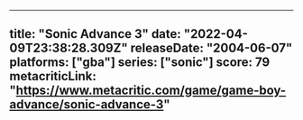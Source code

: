 
---
title: "Sonic Advance 3"
date: "2022-04-09T23:38:28.309Z"
releaseDate: "2004-06-07"
platforms: ["gba"]
series: ["sonic"]
score: 79
metacriticLink: "https://www.metacritic.com/game/game-boy-advance/sonic-advance-3"
---

